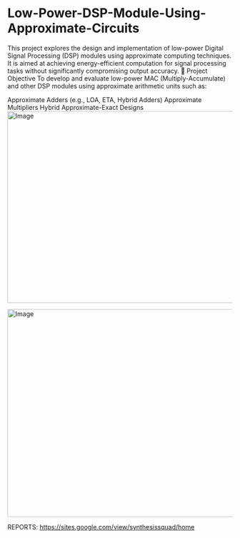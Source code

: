 # Low-Power-DSP-Module-Using-Approximate-Circuits
This project explores the design and implementation of low-power Digital Signal Processing (DSP) modules using approximate computing techniques. It is aimed at achieving energy-efficient computation for signal processing tasks without significantly compromising output accuracy.
🧠 Project Objective
To develop and evaluate low-power MAC (Multiply-Accumulate) and other DSP modules using approximate arithmetic units such as:

Approximate Adders (e.g., LOA, ETA, Hybrid Adders)
Approximate Multipliers
Hybrid Approximate-Exact Designs
<img width="1260" height="430" alt="Image" src="https://github.com/user-attachments/assets/3a699902-3eaf-4642-a4a9-a361b2bdd4e9" />

<img width="1251" height="466" alt="Image" src="https://github.com/user-attachments/assets/3f745447-0b12-43d5-a29f-1f1f39bca54e" />

REPORTS: https://sites.google.com/view/synthesissquad/home
